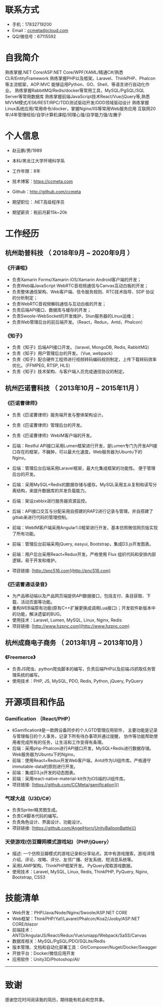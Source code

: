 
# 联系方式

- 手机：17832719200 
- Email：ccmeta@icloud.com
- QQ/微信号：67115592
# 自我简介
熟练掌握.NET Core/ASP.NET Core/WPF/XAML/精通C#/熟悉CLR/EntityFramework
熟练掌握PHP以及框架。Laravel、ThinkPHP、Phalcon等主流框架，AOP.MVC
能够运用Python、GO、Shell、等语言进行自动化作业。
熟练掌握RabbitMQ/Redis/docker等常用工具，MySQL/PgSQL/SQL Server等常用数据库
熟练掌握前端JavaScript技术React/Vue/jQuery等,熟悉 MVVM模式/ES6/REST/RPC/TDD测试驱动开发/DDD领域驱动设计
熟练掌握Linux系统应用/常用命令/docker，掌握Nginx/IIS等常用Web服务应用
互联网20年/4年管理经验/自学计算机课程/同理心强/自学能力强/左撇子

# 个人信息

 - 赵云鹏/男/1989 
 - 本科/黑龙江大学环境科学系 
 - 工作年限：8年
 - 技术博客：https://ccmeta.com
 - Github：http://github.com/ccmeta

 - 期望职位：.NET高级程序员
 - 期望薪资：税前月薪15k~20k

# 工作经历

## 杭州助普科技 （ 2018年9月 ~ 2020年9月 ）

### 《开课啦》 
 - 负责Xamarin Forms/Xamarin iOS/Xamarin Android客户端的开发；
 - 负责Web端JavaScript WebRTC音视频通信与Canvas互动白板的开发；
 - 负责整体通信架构、Web客户端、信令服务规则、RTC技术指导、SDP 协议的分析制定；
 - 负责WebRTC音视频解码通信与互动白板的开发；
 - 负责后端API接口、数据库与缓存的开发；
 - 负责Swoole-WebSocket的开发维护，Stun服务器的Linux运维；
 - 负责Web管理后台的前后端开发。（React，Redux，Antd，Phalcon）

### 《知子》 
 - 负责《知子》后端API接口开发。（laravel, MongoDB, Redis, RabbitMQ）
 - 负责《知子》用户管理后台的开发。（Vue, webpack）
 - 负责《知子》配合硬件工程师进行视频转码编码规则制定，上传下载转码效率优化。（FFMPEG, RTSP, HLS）
 - 负责《知子》技术架构、与客户端人员完成通信协议的制定。

  
## 杭州匹诺曹科技 （ 2013年10月 ~ 2015年11月 ）

### 《匹诺曹律师》 
 - 负责《匹诺曹律师》服务端开发与整体架构设计。 
 - 负责《匹诺曹律师》管理后台的开发。 
 - 负责《匹诺曹律师》WebIM客户端的开发。 

 - 后端：Restful API接口采用Lumen框架进行开发，是Lumen专门为开发API接口存在的框架，不臃肿，可以最大化速度。Web服务器为Ubuntu下的Nginx。 
 - 后端：管理后台后端采用Laravel框架，最大化集成框架的功能性。 便于管理后台的开发。 
 - 后端：采用MySQL+Redis的数据存储与缓存。MySQL采用主从复制和读写分离结构，来提升数据库的并发负载能力。 
 - 后端：架设zabbix进行服务器资源监控。 
 - 后端：API接口交互与分配采用自搭建的RAP2进行记录与管理。并自搭建了gitlab来进行代码的管理控制。 
 - 前端：WebIM客户端采用Angular1.0框架进行开发，基本仿照微信网页版实现了所有功能。 
 - 前端：管理后台前端采用jQuery, easyui, Bootstrap，集成D3.js开发图表。 
 - 前端：用户后台采用React+Redux开发。严格使用 Flux 组织代码和安排内部逻辑，易于开发和维护。  
 - 项目链接: [http://pnc516.com](http://pnc516.com)
### 《匹诺曹通话录音》
 - 为产品移动端以及产品网页端提供API数据接口，包括支付、条目获取、下载、活动页面等功能。 
 - 重构WEB端原有功能(原有C++扩展更换成调用Lua接口)；开发软件新版本中的功能，解决遗留的BUG。
 - 使用技术：Laravel, Lumen, MySQL, Linux, Nginx, Redis
 - 项目链接: [http://www.hzpnc.com](http://www.hzpnc.com)

  ## 杭州成商电子商务 （ 2013年1月 ~ 2013年10月 ）
  ### 《Freemerce》
 - 负责JS爬虫、python爬虫脚本的编写，负责后端PHP以及前端JS抓取任务管理系统的编写。
 - 使用技术：PHP, JS, MySQL, PDO, Redis, Python, jQuery, PyQuery

# 开源项目和作品

### Gamification （React/PHP）
 - 《Gamification》是一款跨设备同步的个人GTD管理应用软件， 主要功能是记录与管理每日的个人事务，记录下所有待办事项并通过提醒， 协作等功能帮助使用者完成所有的任务，让生活和工作变得有条理。 
 - 后端：采用php-Phalcon进行API接口开发，MySQL+Redis进行数据存储。Web服务器为Ubuntu下的Nginx。 
 - 前端：使用React+Redux开发Web客户端，Antd作为UI组件库。严格遵守immutable-data的原则进行开发。 
 - 前端：集成D3.js开发的动态图表。 
 - 前端：采用react-native-material-kit作为iOS端的UI组件库。
 - 项目链接:  [https://github.com/CCMeta/gamification]()
### 气球大战（U3D/C#） 
 - 负责Spriter精灵图生成。 
 - 负责C#脚本代码的编写。 
 - 负责角色设计、界面设计、功能设计。 
 - 项目链接:  [https://github.com/AngelHorn/UnityBalloonBattle]()
### 天使游戏(仿豆瓣网模式游戏站)（PHP/jQuery）
 - 描述: 一个仿照豆瓣模式的游戏记录和分享站点。其中有游戏搜索，游戏详情介绍、评论、攻略、评分、友邻广播、好友系统、短消息系统等。
 - 采用LAMP架构，ThinkPHP框架开发。 PyQuery爬取游戏数据。
 - 使用技术：Laravel, MySQL, Linux, Redis, ThinkPHP, PyQuery, Nginx, Bootstrap, CSS3

# 技能清单

- Web开发：PHP/Java/Node/Nginx/Swoole/ASP.NET CORE
- Web框架：ThinkPHP/Yaf/Lavarel/Phalcon/Koa2/Jooby/ASP.NET CORE/blazor
- 前端技术：ANTD/AngularJS/React/Redux/Vue/uniapp/Webpack/SaSS/Canvas
- 数据库相关：MySQL/PgSQL/PDO/SQLite/Redis
- 版本管理、文档和自动化部署工具：Git/Composer/Nuget/Docker/Swagger
- 开放平台：Docker/微信应用开发
- 应用软件：Unity3D/Photoshop/AI/
      
---      
# 致谢
感谢您花时间阅读我的简历，期待能有机会和您共事。
      
